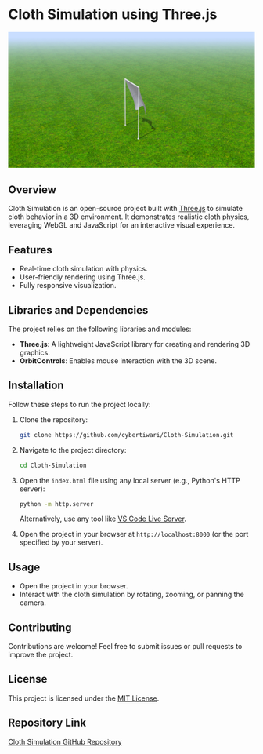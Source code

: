 # Cloth Simulation using Three.js

![Project Screenshot](./assets/project-home-page.png)

## Overview
Cloth Simulation is an open-source project built with [Three.js](https://threejs.org/) to simulate cloth behavior in a 3D environment. It demonstrates realistic cloth physics, leveraging WebGL and JavaScript for an interactive visual experience.

## Features
- Real-time cloth simulation with physics.
- User-friendly rendering using Three.js.
- Fully responsive visualization.

## Libraries and Dependencies
The project relies on the following libraries and modules:
- **Three.js**: A lightweight JavaScript library for creating and rendering 3D graphics.
- **OrbitControls**: Enables mouse interaction with the 3D scene.

## Installation
Follow these steps to run the project locally:

1. Clone the repository:
   ```bash
   git clone https://github.com/cybertiwari/Cloth-Simulation.git
   ```

2. Navigate to the project directory:
   ```bash
   cd Cloth-Simulation
   ```

3. Open the `index.html` file using any local server (e.g., Python's HTTP server):
   ```bash
   python -m http.server
   ```
   Alternatively, use any tool like [VS Code Live Server](https://marketplace.visualstudio.com/items?itemName=ritwickdey.LiveServer).

4. Open the project in your browser at `http://localhost:8000` (or the port specified by your server).

## Usage
- Open the project in your browser.
- Interact with the cloth simulation by rotating, zooming, or panning the camera.

## Contributing
Contributions are welcome! Feel free to submit issues or pull requests to improve the project.

## License
This project is licensed under the [MIT License](https://github.com/cybertiwari/Cloth-Simulation/blob/master/LICENSE).

## Repository Link
[Cloth Simulation GitHub Repository](https://github.com/cybertiwari/Cloth-Simulation)
